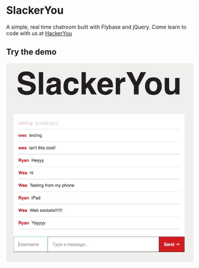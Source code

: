 # SlackerYou

A simple, real time chatroom built with Flybase and jQuery. Come learn to code with us at [HackerYou](http://hackeryou.com) 

## Try the demo

[![](https://raw.githubusercontent.com/flybaseio/SlackerYou/master/image.jpeg)](http://blog.flybase.io/SlackerYou/)
